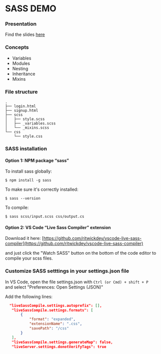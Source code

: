 # SASS DEMO

### Presentation
Find the slides [here](https://docs.google.com/presentation/d/1Rma9AUsuwSWOzHzDwPvmyrLfaBCkLX2g5Y3L1jcYV_8/)

### Concepts
* Variables
* Modules
* Nesting
* Inheritance
* Mixins

### File structure
```
.
├── login.html
├── signup.html
├── scss
│   ├── style.scss
│   ├── _variables.scss
│   └── _mixins.scss
└── css
    └── style.css
```

### SASS installation

#### Option 1: NPM package “sass”
To install sass globally:
```
$ npm install -g sass 
```
To make sure it's correctly installed:
```
$ sass --version
````
To compile:
```
$ sass scss/input.scss css/output.cs
```

#### Option 2: VS Code “Live Sass Compiler” extension  
Download it here:
[https://github.com/ritwickdey/vscode-live-sass-compiler](https://github.com/ritwickdey/vscode-live-sass-compiler)

and just click the "Watch SASS" button on the bottom of the code editor to compile your scss files.

### Customize SASS setttings in your settings.json file

In VS Code, open the file settings.json with `Ctrl (or Cmd) + shift + P`    
and select "Preferences: Open Settings (JSON)"

Add the following lines:

```json
  "liveSassCompile.settings.autoprefix": [],
   "liveSassCompile.settings.formats": [
       {
           "format": "expanded",
           "extensionName": ".css",
           "savePath": "/css"
       }
   ],
   "liveSassCompile.settings.generateMap": false,
   "liveServer.settings.donotVerifyTags": true
```
